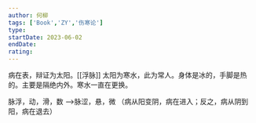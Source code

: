```yaml
---
author: 何柳
tags: ['Book','ZY','伤寒论']
type: 
startDate: 2023-06-02
endDate:
rating: 
---
```




病在表，辩证为太阳。[[浮脉]] 
太阳为寒水，此为常人。身体是冰的，手脚是热的。主要是隔绝内外。寒水一直在更换。

脉浮，动，滑，数  ——>脉涩，悬，微  （病从阳变阴，病在进入；反之，病从阴到阳，病在退去）














